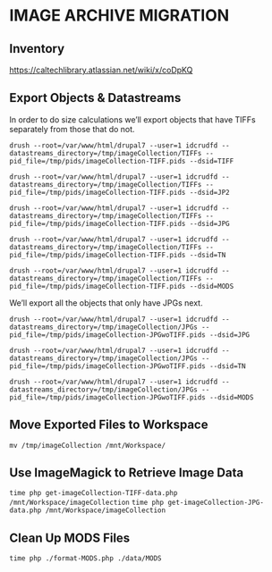 IMAGE ARCHIVE MIGRATION
=======================

## Inventory
https://caltechlibrary.atlassian.net/wiki/x/coDpKQ

## Export Objects & Datastreams
In order to do size calculations we’ll export objects that have TIFFs separately
from those that do not.

`drush --root=/var/www/html/drupal7 --user=1 idcrudfd --datastreams_directory=/tmp/imageCollection/TIFFs --pid_file=/tmp/pids/imageCollection-TIFF.pids --dsid=TIFF`

`drush --root=/var/www/html/drupal7 --user=1 idcrudfd --datastreams_directory=/tmp/imageCollection/TIFFs --pid_file=/tmp/pids/imageCollection-TIFF.pids --dsid=JP2`

`drush --root=/var/www/html/drupal7 --user=1 idcrudfd --datastreams_directory=/tmp/imageCollection/TIFFs --pid_file=/tmp/pids/imageCollection-TIFF.pids --dsid=JPG`

`drush --root=/var/www/html/drupal7 --user=1 idcrudfd --datastreams_directory=/tmp/imageCollection/TIFFs --pid_file=/tmp/pids/imageCollection-TIFF.pids --dsid=TN`

`drush --root=/var/www/html/drupal7 --user=1 idcrudfd --datastreams_directory=/tmp/imageCollection/TIFFs --pid_file=/tmp/pids/imageCollection-TIFF.pids --dsid=MODS`

We’ll export all the objects that only have JPGs next.

`drush --root=/var/www/html/drupal7 --user=1 idcrudfd --datastreams_directory=/tmp/imageCollection/JPGs --pid_file=/tmp/pids/imageCollection-JPGwoTIFF.pids --dsid=JPG`

`drush --root=/var/www/html/drupal7 --user=1 idcrudfd --datastreams_directory=/tmp/imageCollection/JPGs --pid_file=/tmp/pids/imageCollection-JPGwoTIFF.pids --dsid=TN`

`drush --root=/var/www/html/drupal7 --user=1 idcrudfd --datastreams_directory=/tmp/imageCollection/JPGs --pid_file=/tmp/pids/imageCollection-JPGwoTIFF.pids --dsid=MODS`

## Move Exported Files to Workspace

`mv /tmp/imageCollection /mnt/Workspace/`

## Use ImageMagick to Retrieve Image Data

`time php get-imageCollection-TIFF-data.php /mnt/Workspace/imageCollection`
`time php get-imageCollection-JPG-data.php /mnt/Workspace/imageCollection`

## Clean Up MODS Files

`time php ./format-MODS.php ./data/MODS`